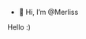 - 👋 Hi, I’m @Merliss


<!---
Merliss/Merliss is a ✨ special ✨ repository because its `README.md` (this file) appears on your GitHub profile.
You can click the Preview link to take a look at your changes.
--->
Hello :)

